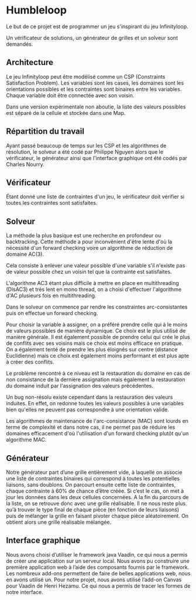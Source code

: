 # Humbleloop

Le but de ce projet est de programmer un jeu s'inspirant du jeu Infinityloop.

Un vérificateur de solutions, un générateur de grilles et un solveur sont demandés.

## Architecture

Le jeu Infinityloop peut être modélisé comme un CSP (Constraints Satisfaction Problem).
Les variables sont les cases, les domaines sont les orientations possibles et les
contraintes sont binaires entre les variables. Chaque variable doit être connectée
avec son voisin.

Dans une version expérimentale non aboutie, la liste des valeurs possibles est
séparé de la cellule et stockée dans une Map.

## Répartition du travail

Ayant passé beaucoup de temps sur les CSP et les algorithmes de résolution, le
solveur a été codé par Philippe Nguyen alors que le vérificateur, le générateur
ainsi que l'interface graphique ont été codés par Charles Nourry.

## Vérificateur

Étant donné une liste de contraintes d'un jeu, le vérificateur doit vérifier si
toutes les contraintes sont satisfaites.

## Solveur

La méthode la plus basique est une recherche en profondeur ou backtracking.
Cette méthode a pour inconvénient d'être lente d'où la nécessité d'un forward checking
voire un algorithme de réduction de domaine AC(3).

Cela consiste à enlever une valeur possible d'une variable s'il n'existe pas de
valeur possible chez un voisin tel que la contrainte est satisfaites.

L'algorithme AC3 étant plus difficile à mettre en place en multithreading (DisAC3) et
très lent en mono thread, on a choisi d'effectuer l'algorithme d'AC plusieurs fois
en multithreading.

Dans le solveur on commence par rendre les constraintes arc-consistantes
puis on effectue un forward checking.

Pour choisir la variable à assigner, on a préféré prendre celle qui à le moins
de valeurs possibles de manière dynamique. Ce choix est le plus utilisé de manière
générale. Il est également possible de prendre celui qui crée le plus
de conflits avec ses voisins mais ce choix est moins efficace en pratique.
On a également tenté de prendre les plus éloignés sur centre (distance Euclidienne)
mais ce choix est également moins performant et est plus apte à créer des conflits.

Le problème rencontré à ce niveau est la restauration du domaine en cas de non
consistance de la dernière assignation mais également la restauration du
domaine induit par l'assignation des valeurs précédentes.

Un bug non-résolu existe cependant dans la restauration des valeurs induites.
En effet, on redonne toutes les valeurs possibles à une variables bien qu'elles
ne peuvent pas correspondre à une orientation valide.

Les algorithmes de maintenance de l'arc-consistance (MAC) sont lourds en terme
de complexité et dans notre cas, il ne permet pas de réduire les domaines
efficacement d'où l'utilisation d'un forward checking plutôt qu'un algorithme MAC.

## Générateur

Notre générateur part d’une grille entièrement vide, à laquelle on associe une
liste de contraintes binaires qui correspond à toutes les potentielles liaisons,
sans doublons.
On parcourt ensuite cette liste de contraintes, chaque contrainte
à 60% de chance d’être créée. Si c’est le cas, on met à jour les données dans les deux cellules concernées. A la fin du parcours de la liste, on se retrouve donc avec une grille réalisable. Il ne nous reste plus qu’à trouver le type final de chaque pièce (en fonction de leurs liaisons) puis de mélanger la grille en faisant pivoter chaque pièce aléatoirement. On obtient alors une grille réalisable mélangée.

## Interface graphique

Nous avons choisi d’utiliser le framework java Vaadin, ce qui nous a permis de créer une application sur un serveur local. Nous avons pu construire une première application web à l’aide des composants fournis par le framework. Les nombreux add-ons permettent de faire de belles applications web, nous en avons utilisé un. Pour notre projet, nous avons utilisé l’add-on Canvas pour Vaadin de Henri Hezamu. Ce qui nous a permis de tracer les formes de notre interface.
